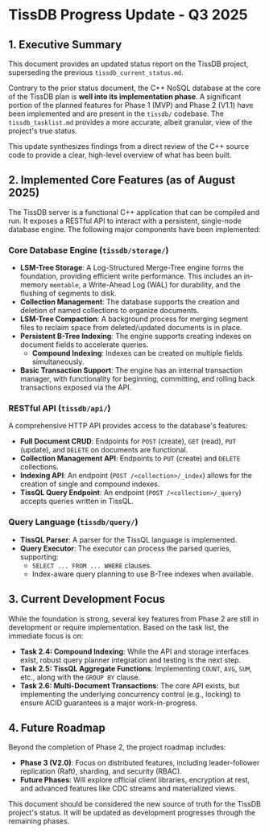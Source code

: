 # TissDB Progress Update - Q3 2025

## 1. Executive Summary

This document provides an updated status report on the TissDB project, superseding the previous `tissdb_current_status.md`.

Contrary to the prior status document, the C++ NoSQL database at the core of the TissDB plan is **well into its implementation phase**. A significant portion of the planned features for Phase 1 (MVP) and Phase 2 (V1.1) have been implemented and are present in the `tissdb/` codebase. The `tissdb_tasklist.md` provides a more accurate, albeit granular, view of the project's true status.

This update synthesizes findings from a direct review of the C++ source code to provide a clear, high-level overview of what has been built.

## 2. Implemented Core Features (as of August 2025)

The TissDB server is a functional C++ application that can be compiled and run. It exposes a RESTful API to interact with a persistent, single-node database engine. The following major components have been implemented:

### Core Database Engine (`tissdb/storage/`)

*   **LSM-Tree Storage**: A Log-Structured Merge-Tree engine forms the foundation, providing efficient write performance. This includes an in-memory `memtable`, a Write-Ahead Log (WAL) for durability, and the flushing of segments to disk.
*   **Collection Management**: The database supports the creation and deletion of named collections to organize documents.
*   **LSM-Tree Compaction**: A background process for merging segment files to reclaim space from deleted/updated documents is in place.
*   **Persistent B-Tree Indexing**: The engine supports creating indexes on document fields to accelerate queries.
    *   **Compound Indexing**: Indexes can be created on multiple fields simultaneously.
*   **Basic Transaction Support**: The engine has an internal transaction manager, with functionality for beginning, committing, and rolling back transactions exposed via the API.

### RESTful API (`tissdb/api/`)

A comprehensive HTTP API provides access to the database's features:

*   **Full Document CRUD**: Endpoints for `POST` (create), `GET` (read), `PUT` (update), and `DELETE` on documents are functional.
*   **Collection Management API**: Endpoints to `PUT` (create) and `DELETE` collections.
*   **Indexing API**: An endpoint (`POST /<collection>/_index`) allows for the creation of single and compound indexes.
*   **TissQL Query Endpoint**: An endpoint (`POST /<collection>/_query`) accepts queries written in TissQL.

### Query Language (`tissdb/query/`)

*   **TissQL Parser**: A parser for the TissQL language is implemented.
*   **Query Executor**: The executor can process the parsed queries, supporting:
    *   `SELECT ... FROM ... WHERE` clauses.
    *   Index-aware query planning to use B-Tree indexes when available.

## 3. Current Development Focus

While the foundation is strong, several key features from Phase 2 are still in development or require implementation. Based on the task list, the immediate focus is on:

*   **Task 2.4: Compound Indexing**: While the API and storage interfaces exist, robust query planner integration and testing is the next step.
*   **Task 2.5: TissQL Aggregate Functions**: Implementing `COUNT`, `AVG`, `SUM`, etc., along with the `GROUP BY` clause.
*   **Task 2.6: Multi-Document Transactions**: The core API exists, but implementing the underlying concurrency control (e.g., locking) to ensure ACID guarantees is a major work-in-progress.

## 4. Future Roadmap

Beyond the completion of Phase 2, the project roadmap includes:

*   **Phase 3 (V2.0)**: Focus on distributed features, including leader-follower replication (Raft), sharding, and security (RBAC).
*   **Future Phases**: Will explore official client libraries, encryption at rest, and advanced features like CDC streams and materialized views.

This document should be considered the new source of truth for the TissDB project's status. It will be updated as development progresses through the remaining phases.
